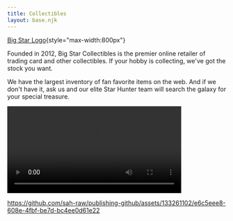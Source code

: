 ```yaml
---
title: Collectibles
layout: base.njk
---
```


[Big Star Logo](images/logo_bigstar.svg){style="max-width:800px"}

Founded in 2012, Big Star Collectibles is the premier online retailer of trading card and other collectibles. If your hobby is collecting, we've got the stock you want.

We have the largest inventory of fan favorite items on the web. And if we don't have it, ask us and our elite Star Hunter team will search the galaxy for your special treasure.

<div class="ratio ratio-1x1" style="max-width:800px">
<video  width="400px" height="auto" controls>
  <source src="/images/video.mp4" type="video/mp4">
  Your browser does not support the video tag.
</video>
</div>


https://github.com/sah-raw/publishing-github/assets/133261102/e6c5eee8-608e-4fbf-be7d-bc4ee0d61e22

